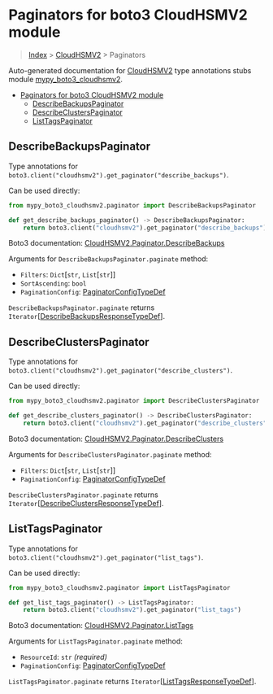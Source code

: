 # Paginators for boto3 CloudHSMV2 module

> [Index](..) > [CloudHSMV2](.) > Paginators

Auto-generated documentation for
[CloudHSMV2](https://boto3.amazonaws.com/v1/documentation/api/1.17.74/reference/services/cloudhsmv2.html#CloudHSMV2)
type annotations stubs module
[mypy_boto3_cloudhsmv2](https://pypi.org/project/mypy-boto3-cloudhsmv2/).

- [Paginators for boto3 CloudHSMV2 module](#paginators-for-boto3-cloudhsmv2-module)
  - [DescribeBackupsPaginator](#describebackupspaginator)
  - [DescribeClustersPaginator](#describeclusterspaginator)
  - [ListTagsPaginator](#listtagspaginator)

## DescribeBackupsPaginator

Type annotations for
`boto3.client("cloudhsmv2").get_paginator("describe_backups")`.

Can be used directly:

```python
from mypy_boto3_cloudhsmv2.paginator import DescribeBackupsPaginator

def get_describe_backups_paginator() -> DescribeBackupsPaginator:
    return boto3.client("cloudhsmv2").get_paginator("describe_backups")
```

Boto3 documentation:
[CloudHSMV2.Paginator.DescribeBackups](https://boto3.amazonaws.com/v1/documentation/api/1.17.74/reference/services/cloudhsmv2.html#CloudHSMV2.Paginator.DescribeBackups)

Arguments for `DescribeBackupsPaginator.paginate` method:

- `Filters`: `Dict`\[`str`, `List`\[`str`\]\]
- `SortAscending`: `bool`
- `PaginationConfig`:
  [PaginatorConfigTypeDef](./type_defs.md#paginatorconfigtypedef)

`DescribeBackupsPaginator.paginate` returns
`Iterator`\[[DescribeBackupsResponseTypeDef](./type_defs.md#describebackupsresponsetypedef)\].

## DescribeClustersPaginator

Type annotations for
`boto3.client("cloudhsmv2").get_paginator("describe_clusters")`.

Can be used directly:

```python
from mypy_boto3_cloudhsmv2.paginator import DescribeClustersPaginator

def get_describe_clusters_paginator() -> DescribeClustersPaginator:
    return boto3.client("cloudhsmv2").get_paginator("describe_clusters")
```

Boto3 documentation:
[CloudHSMV2.Paginator.DescribeClusters](https://boto3.amazonaws.com/v1/documentation/api/1.17.74/reference/services/cloudhsmv2.html#CloudHSMV2.Paginator.DescribeClusters)

Arguments for `DescribeClustersPaginator.paginate` method:

- `Filters`: `Dict`\[`str`, `List`\[`str`\]\]
- `PaginationConfig`:
  [PaginatorConfigTypeDef](./type_defs.md#paginatorconfigtypedef)

`DescribeClustersPaginator.paginate` returns
`Iterator`\[[DescribeClustersResponseTypeDef](./type_defs.md#describeclustersresponsetypedef)\].

## ListTagsPaginator

Type annotations for `boto3.client("cloudhsmv2").get_paginator("list_tags")`.

Can be used directly:

```python
from mypy_boto3_cloudhsmv2.paginator import ListTagsPaginator

def get_list_tags_paginator() -> ListTagsPaginator:
    return boto3.client("cloudhsmv2").get_paginator("list_tags")
```

Boto3 documentation:
[CloudHSMV2.Paginator.ListTags](https://boto3.amazonaws.com/v1/documentation/api/1.17.74/reference/services/cloudhsmv2.html#CloudHSMV2.Paginator.ListTags)

Arguments for `ListTagsPaginator.paginate` method:

- `ResourceId`: `str` *(required)*
- `PaginationConfig`:
  [PaginatorConfigTypeDef](./type_defs.md#paginatorconfigtypedef)

`ListTagsPaginator.paginate` returns
`Iterator`\[[ListTagsResponseTypeDef](./type_defs.md#listtagsresponsetypedef)\].
